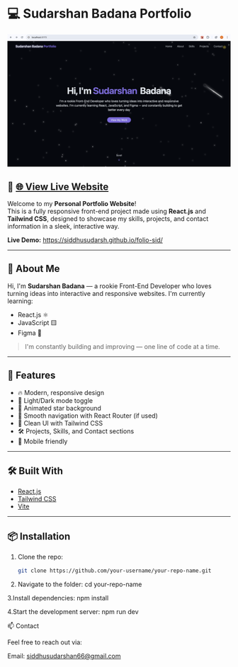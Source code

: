 # 💻 Sudarshan Badana Portfolio

<img src="./port.png">

## 🚀 **[🌐 View Live Website](https://siddhusudarsh.github.io/folio-sid/)**

Welcome to my **Personal Portfolio Website**!  
This is a fully responsive front-end project made using **React.js** and **Tailwind CSS**, designed to showcase my skills, projects, and contact information in a sleek, interactive way.

**Live Demo:** https://siddhusudarsh.github.io/folio-sid/

---

## 🌟 About Me

Hi, I'm **Sudarshan Badana** — a rookie Front-End Developer who loves turning ideas into interactive and responsive websites. I'm currently learning:

- React.js ⚛️  
- JavaScript 🟨  
- Figma 🎨  

> I'm constantly building and improving — one line of code at a time.

---

## 🚀 Features

- 🔥 Modern, responsive design
- 🌙 Light/Dark mode toggle
- 🌌 Animated star background
- 🧠 Smooth navigation with React Router (if used)
- 📄 Clean UI with Tailwind CSS
- 🛠️ Projects, Skills, and Contact sections
- 📱 Mobile friendly

---

## 🛠️ Built With

- [React.js](https://reactjs.org/)
- [Tailwind CSS](https://tailwindcss.com/)
- [Vite](https://vitejs.dev/)

---



## 📦 Installation

1. Clone the repo:
   ```bash
   git clone https://github.com/your-username/your-repo-name.git

2. Navigate to the folder:
cd your-repo-name

3.Install dependencies:
npm install

4.Start the development server:
npm run dev

📫 Contact

Feel free to reach out via:

Email: siddhusudarshan66@gmail.com

